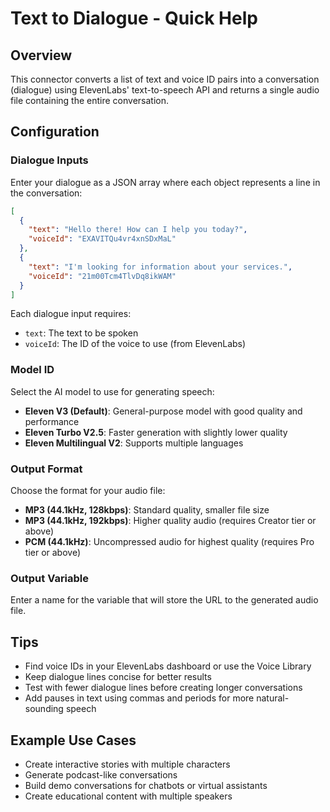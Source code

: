 # Text to Dialogue - Quick Help

## Overview
This connector converts a list of text and voice ID pairs into a conversation (dialogue) using ElevenLabs' text-to-speech API and returns a single audio file containing the entire conversation.

## Configuration

### Dialogue Inputs
Enter your dialogue as a JSON array where each object represents a line in the conversation:

```json
[
  {
    "text": "Hello there! How can I help you today?",
    "voiceId": "EXAVITQu4vr4xnSDxMaL"
  },
  {
    "text": "I'm looking for information about your services.",
    "voiceId": "21m00Tcm4TlvDq8ikWAM"
  }
]
```

Each dialogue input requires:
- `text`: The text to be spoken
- `voiceId`: The ID of the voice to use (from ElevenLabs)

### Model ID
Select the AI model to use for generating speech:
- **Eleven V3 (Default)**: General-purpose model with good quality and performance
- **Eleven Turbo V2.5**: Faster generation with slightly lower quality
- **Eleven Multilingual V2**: Supports multiple languages

### Output Format
Choose the format for your audio file:
- **MP3 (44.1kHz, 128kbps)**: Standard quality, smaller file size
- **MP3 (44.1kHz, 192kbps)**: Higher quality audio (requires Creator tier or above)
- **PCM (44.1kHz)**: Uncompressed audio for highest quality (requires Pro tier or above)

### Output Variable
Enter a name for the variable that will store the URL to the generated audio file.

## Tips
- Find voice IDs in your ElevenLabs dashboard or use the Voice Library
- Keep dialogue lines concise for better results
- Test with fewer dialogue lines before creating longer conversations
- Add pauses in text using commas and periods for more natural-sounding speech

## Example Use Cases
- Create interactive stories with multiple characters
- Generate podcast-like conversations
- Build demo conversations for chatbots or virtual assistants
- Create educational content with multiple speakers
